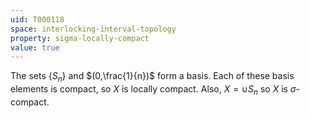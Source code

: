 ```yaml
---
uid: T000118
space: interlocking-interval-topology
property: sigma-locally-compact
value: true
---
```

The sets $\{S_n\}$ and $(0,\frac{1}{n})$ form a basis. Each of these basis elements is compact, so $X$ is locally compact. Also, $X = \cup S_n$ so $X$ is $\sigma$-compact.

